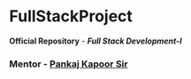 # FullStackProject
**Official Repository** - **_Full Stack Development-I_**

### Mentor - [Pankaj Kapoor Sir]()
